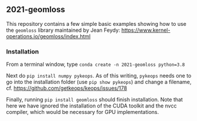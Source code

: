 ## 2021-geomloss

This repository contains a few simple basic examples showing how to use the `geomloss` library maintained by Jean Feydy: https://www.kernel-operations.io/geomloss/index.html

### Installation

From a terminal window, type `conda create -n 2021-geomloss python=3.8`

Next do `pip install numpy pykeops`. As of this writing, `pykeops` needs one to go into the installation folder (use `pip show pykeops`) and change a filename, cf. https://github.com/getkeops/keops/issues/178

Finally, running `pip install geomloss` should finish installation. Note that here we have ignored the installation of the CUDA toolkit and the nvcc compiler, which would be necessary for GPU implementations.